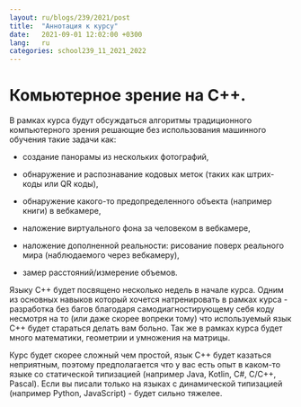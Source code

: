 ```yaml
---
layout: ru/blogs/239/2021/post
title:  "Аннотация к курсу"
date:   2021-09-01 12:02:00 +0300
lang:   ru
categories: school239_11_2021_2022
---
```


# Комьютерное зрение на C++.

В рамках курса будут обсуждаться алгоритмы традиционного компьютерного зрения решающие без использования машинного обучения такие задачи как:

- создание панорамы из нескольких фотографий,

- обнаружение и распознавание кодовых меток (таких как штрих-коды или QR коды),

- обнаружение какого-то предопределенного объекта (например книги) в вебкамере,

- наложение виртуального фона за человеком в вебкамере,

- наложение дополненной реальности: рисование поверх реального мира (наблюдаемого через вебкамеру),

- замер расстояний/измерение объемов.

Языку C++ будет посвящено несколько недель в начале курса. Одним из основных навыков который хочется натренировать в рамках курса - разработка без багов благодаря самодиагностирующему себя коду несмотря на то (или даже скорее вопреки тому) что используемый язык C++ будет стараться делать вам больно. Так же в рамках курса будет много математики, геометрии и умножения на матрицы.

Курс будет скорее сложный чем простой, язык C++ будет казаться неприятным, поэтому предполагается что у вас есть опыт в каком-то языке со статической типизацией (например Java, Kotlin, C#, C/C++, Pascal).
Если вы писали только на языках с динамической типизацией (например Python, JavaScript) - будет сильно тяжелее.
